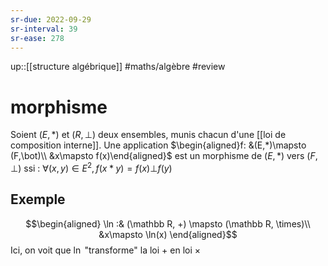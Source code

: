 ```yaml
---
sr-due: 2022-09-29
sr-interval: 39
sr-ease: 278
---
```

up::[[structure algébrique]]
#maths/algèbre #review 
# morphisme

Soient $(E, *)$ et $(R,\bot)$ deux ensembles, munis chacun d'une [[loi de composition interne]].
Une application
$\begin{aligned}f: &(E,*)\mapsto (F,\bot)\\ &x\mapsto f(x)\end{aligned}$
est un morphisme de $(E,*)$ vers $(F,\bot)$ ssi :
$\forall (x,y)\in E^2, f(x*y) = f(x)\bot f(y)$
## Exemple
$$\begin{aligned}
\ln :& (\mathbb R, +) \mapsto (\mathbb R, \times)\\
&x\mapsto \ln(x)
\end{aligned}$$
Ici, on voit que $\ln$ "transforme" la loi $+$ en loi $\times$

